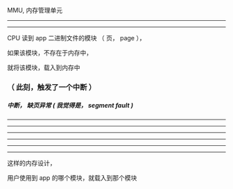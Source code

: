 MMU,           内存管理单元


<hr>

<hr>


CPU 读到 app 二进制文件的模块 （    页， page   ），

如果该模块，不存在于内存中，

就将该模块，载入到内存中





### （   此刻，触发了一个中断   ）


##### 中断， 缺页异常   (       我觉得是， segment fault      )



<hr>


<hr>




<hr>


<hr>

<hr>

<hr>


这样的内存设计，


用户使用到 app 的哪个模块，就载入到那个模块







